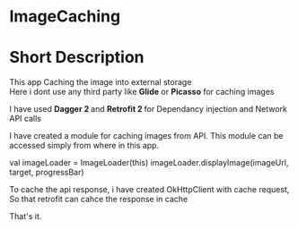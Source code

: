 # ImageCaching
<h1>Short Description</h1>
<p>This app Caching the image into external storage <br/> Here i dont use any third party like <strong>Glide</strong> or <strong>Picasso</strong> for caching images </p1>

I have used <Strong> Dagger 2 </Strong> and <Strong> Retrofit 2 </Strong> for Dependancy injection and Network API calls 

I have created a module for caching images from API. This module can be accessed simply from where in this app.

val imageLoader = ImageLoader(this)
imageLoader.displayImage(imageUrl, target, progressBar)

To cache the api response, i have created OkHttpClient with cache request, So that retrofit can cahce the response in cache

That's it.
